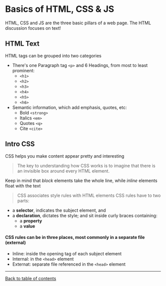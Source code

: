 # Basics of HTML, CSS & JS
HTML, CSS and JS are the three basic pillars of a web page.  The HTML discussion focuses on text!

## HTML Text
HTML tags can be grouped into two categories

- There's one Paragraph tag `<p>` and 6 Headings, from most to least prominent:
  - `<h1>`
  - `<h2>`
  - `<h3>`
  - `<h4>`
  - `<h5>`
  - `<h6>`
- Semantic information, which add emphasis, quotes, etc:
  - Bold `<strong>`
  - Italics `<em>`
  - Quotes `<q>`
  - Cite `<cite>`


## Intro CSS
CSS helps you make content appear pretty and interesting

> The key to understanding how CSS works is to imagine that there is an invisible box around every HTML element.

Keep in mind that *block* elements take the whole line, while *inline* elements float with the text

> CSS associates style rules with HTML elements
CSS rules have to two parts:
- a **selector**, indicates the subject element, and
- a **declaration**, dictates the style; and sit inside curly braces containing:
    - a **property**
    - a **value**

#### CSS rules can be in three places, most commonly in a separate file (external)

- Inline: inside the opening tag of each subject element
- Internal: in the `<head>` element
- Externat: separate file referenced in the `<head>` element

---

[Back to table of contents](../README.md)